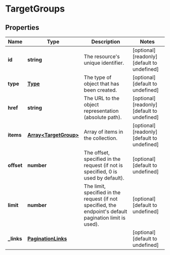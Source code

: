 # TargetGroups

## Properties
| Name | Type | Description | Notes |
| ------------ | ------------- | ------------- | ------------- |
| **id** | **string** | The resource\'s unique identifier. | [optional] [readonly] [default to undefined] |
| **type** | [**Type**](Type.md) | The type of object that has been created. | [optional] [default to undefined] |
| **href** | **string** | The URL to the object representation (absolute path). | [optional] [readonly] [default to undefined] |
| **items** | [**Array&lt;TargetGroup&gt;**](TargetGroup.md) | Array of items in the collection. | [optional] [readonly] [default to undefined] |
| **offset** | **number** | The offset, specified in the request (if not is specified, 0 is used by default). | [optional] [default to undefined] |
| **limit** | **number** | The limit, specified in the request (if not specified, the endpoint\'s default pagination limit is used). | [optional] [default to undefined] |
| **_links** | [**PaginationLinks**](PaginationLinks.md) |  | [optional] [default to undefined] |



